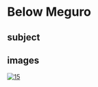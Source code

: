 # Below Meguro

## subject

## images

[![15](https://upload.wikimedia.org/wikipedia/commons/thumb/f/fc/Shimomeguro.jpg/290px-Shimomeguro.jpg)]((https://en.wikipedia.org/wiki/File:Shimomeguro.jpg))
